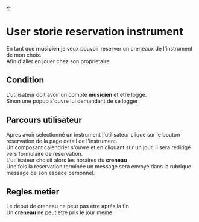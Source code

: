 <link rel="stylesheet" href="../style.css"/>

[<span class="icon-big">&#8592;</span>](./../2-3-backlog.md)

# User storie reservation instrument

En tant que **musicien** je veux pouvoir reserver un creneaux de l'instrument de mon choix. <br>
Afin d'aller en jouer chez son proprietaire.

## Condition

L'utilisateur doit avoir un compte **musicien** et etre loggé.<br>
Sinon une popup s'ouvre lui demandant de se logger

## Parcours utilisateur

Apres avoir selectionné un instrument l'utilisateur clique sur le bouton reservation de la page detail de l'instrument.<br>
Un composant calendrier s'ouvre et en cliquant sur un jour, il sera redirigé vers formulaire de reservation.<br>
L'utilisateur choisit alors les horaires du **creneau**<br>
Une fois la reservation terminée un message sera envoyé dans la rubrique message de son espace personnel.

## Regles metier

Le debut de creneau ne peut pas etre aprés la fin<br>
Un **creneau** ne peut etre pris le jour meme.